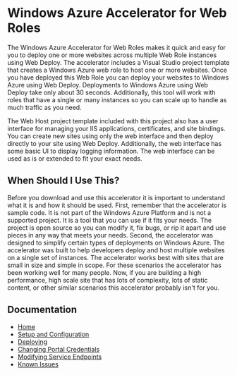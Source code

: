 # Windows Azure Accelerator for Web Roles #
The Windows Azure Accelerator for Web Roles makes it quick and easy for you to deploy one or more websites across multiple Web Role instances using Web Deploy. The accelerator includes a Visual Studio project template that creates a Windows Azure web role to host one or more websites. Once you have deployed this Web Role you can deploy your websites to Windows Azure using Web Deploy. Deployments to Windows Azure using Web Deploy take only about 30 seconds. Additionally, this tool will work with roles that have a single or many instances so you can scale up to handle as much traffic as you need.

The Web Host project template included with this project also has a user interface for managing your IIS applications, certificates, and site bindings. You can create new sites using only the web interface and then deploy directly to your site using Web Deploy. Additionally, the web interface has some basic UI to display logging information. The web interface can be used as is or extended to fit your exact needs.

## When Should I Use This? ##
Before you download and use this accelerator it is important to understand what it is and how it should be used. First, remember that the accelerator is sample code. It is not part of the Windows Azure Platform and is not a supported project. It is a tool that you can use if it fits your needs. The project is open source so you can modify it, fix bugs, or rip it apart and use pieces in any way that meets your needs. Second, the accelerator was designed to simplify certain types of deployments on Windows Azure. The accelerator was built to help developers deploy and host multiple websites on a single set of instances. The accelerator works best with sites that are small in size and simple in scope. For these scenarios the accelerator has been working well for many people. Now, if you are building a high performance, high scale site that has lots of complexity, lots of static content, or other similar scenarios this accelerator probably isn't for you.

## Documentation ##
* [Home](/WindowsAzure-Accelerators/wa-accelerator-webroles/wiki)
* [Setup and Configuration](/WindowsAzure-Accelerators/wa-accelerator-webroles/wiki/Setup-and-Configuration)
* [Deploying](/WindowsAzure-Accelerators/wa-accelerator-webroles/wiki/Deploying)
* [Changing Portal Credentials](/WindowsAzure-Accelerators/wa-accelerator-webroles/wiki/portal-credentials)
* [Modifying Service Endpoints](/WindowsAzure-Accelerators/wa-accelerator-webroles/wiki/service-endpoints)
* [Known Issues](/WindowsAzure-Accelerators/wa-accelerator-webroles/wiki/known-issues)